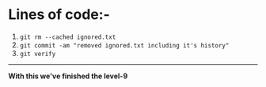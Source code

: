 # Lines of code:-
1. `git rm --cached ignored.txt`
2. `git commit -am "removed ignored.txt including it's history"`
3. `git verify`
---
**With this we've finished the level-9**
